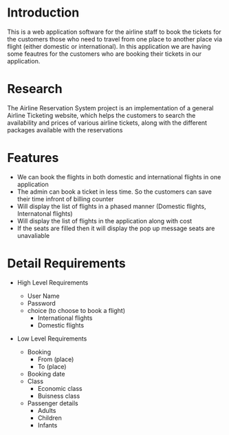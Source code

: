 # Introduction
This is a web application software for the airline staff to book the tickets for the customers those who need to travel from one place to another place via flight (either domestic or international). In this application we are having some feautres for the customers who are booking their tickets in our application.


# Research
The Airline Reservation System project is an implementation of a general Airline Ticketing website, which helps the customers to search the availability and prices of various airline tickets, along with the different packages available with the reservations

# Features
 * We can book the flights in both domestic and international flights in one application
 * The admin can book a ticket in less time. So the customers can save their time infront of billing counter
 * Will display the list of flights in a phased manner (Domestic flights, Internatonal flights)
 * Will display the list of flights in the application along with cost 
 * If the seats are filled then it will display the pop up message seats are unavaliable 

# Detail Requirements 
 * High Level Requirements 
    * User Name 
    * Password
    * choice (to choose to book a flight)
      * International flights 
      * Domestic flights  

 * Low Level Requirements 
      * Booking 
        * From (place) 
        * To (place)
      * Booking date
      * Class 
          * Economic class 
          * Buisness class
      * Passenger details 
         * Adults 
         * Children 
         * Infants 
